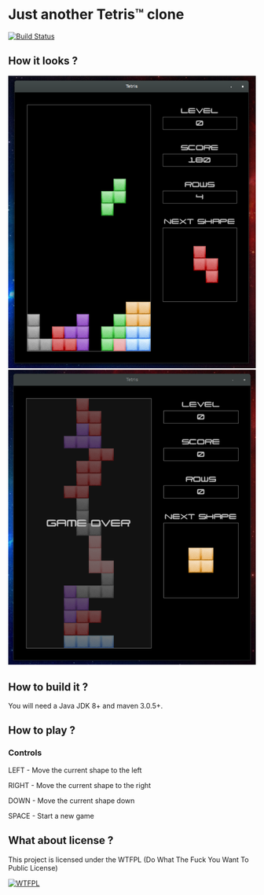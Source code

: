 # Just another Tetris™ clone

[![Build Status](https://travis-ci.org/spypunk/tetris.svg?branch=master)](https://travis-ci.org/spypunk/tetris)

## How it looks ?

![alt tag](img/screenshot.png)
![alt tag](img/screenshot_gameover.png)

## How to build it ?

You will need a Java JDK 8+ and maven 3.0.5+.

## How to play ?

### Controls

LEFT - Move the current shape to the left

RIGHT - Move the current shape to the right

DOWN - Move the current shape down

SPACE - Start a new game

## What about license ?

This project is licensed under the WTFPL (Do What The Fuck You Want To Public License)

[![WTFPL](http://www.wtfpl.net/wp-content/uploads/2012/12/logo-220x1601.png)](http://www.wtfpl.net/)
